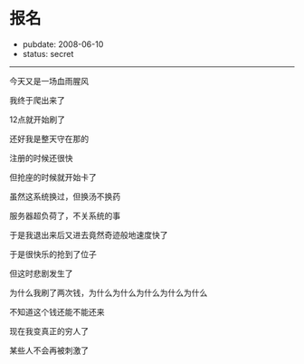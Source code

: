 # 报名

- pubdate: 2008-06-10
- status: secret

--------------------------


今天又是一场血雨腥风

我终于爬出来了

12点就开始刷了

还好我是整天守在那的

注册的时候还很快

但抢座的时候就开始卡了

虽然这系统换过，但换汤不换药

服务器超负荷了，不关系统的事

于是我退出来后又进去竟然奇迹般地速度快了

于是很快乐的抢到了位子

但这时悲剧发生了

为什么我刷了两次钱，为什么为什么为什么为什么为什么

不知道这个钱还能不能还来

现在我变真正的穷人了

某些人不会再被刺激了
